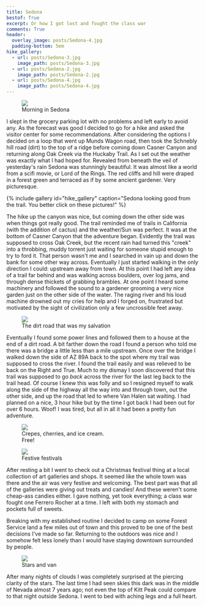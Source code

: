 ```yaml
---
title: Sedona
bestof: True
excerpt: Or how I got lost and fought the class war
comments: True
header:
  overlay_image: posts/Sedona-4.jpg
  padding-bottom: 5em
hike_gallery:
  - url: posts/Sedona-3.jpg
    image_path: posts/Sedona-3.jpg
  - url: posts/Sedona-2.jpg
    image_path: posts/Sedona-2.jpg
  - url: posts/Sedona-4.jpg
    image_path: posts/Sedona-4.jpg
---
```


<figure class="align-center" style="width:100%">
  <a href="{{ site.url }}{{ site.baseurl }}/images/posts/Sedona-1.jpg">
  <img src="{{ site.url }}{{ site.baseurl }}/images/posts/Sedona-1.jpg">
  </a>
  <figcaption>Morning in Sedona</figcaption>
</figure>

I slept in the grocery parking lot with no problems and left early to
avoid any. As the forecast was good I decided to go for a hike and
asked the visitor center for some recommendations. After considering
the options I decided on a loop that went up Munds Wagon road, then
took the Schnebly hill road (dirt) to the top of a ridge before coming
down Casner Canyon and returning along Oak Creek via the Huckaby
Trail. As I set out the weather was exactly what I had hoped
for. Revealed from beneath the veil of yesterday's rain Sedona was
stunningly beautiful. It was almost like a world from a scifi movie,
or Lord of the Rings. The red cliffs and hill were draped in a forest
green and terraced as if by some ancient gardener. Very picturesque.

{% include gallery id="hike_gallery" caption="Sedona looking good from the trail. You better click on these pictures!" %}

The hike up the canyon was nice, but coming down the other side was
when things got really good. The trail reminded me of trails in
California (with the addition of cactus) and the weather/Sun was
perfect. It was at the bottom of Casner Canyon that the adventure
began. Evidently the trail was supposed to cross Oak Creek, but the
recent rain had turned this "creek" into a throbbing, muddy torrent
just waiting for someone stupid enough to try to ford it. That person
wasn't me and I searched in vain up and down the bank for some other
way across. Eventually I just started walking in the only direction I
could: upstream away from town. At this point I had left any idea of a
trail far behind and was walking across boulders, over log jams, and
through dense thickets of grabbing brambles. At one point I heard some
machinery and followed the sound to a gardener grooming a very nice
garden just on the other side of the water. The raging river and his
loud machine drowned out my cries for help and I forged on, frustrated
but motivated by the sight of civilization only a few uncrossible feet
away.

<figure class="align-right" style="width:50%">
  <a href="{{ site.url }}{{ site.baseurl }}/images/posts/Sedona-5.jpg">
  <img src="{{ site.url }}{{ site.baseurl }}/images/posts/Sedona-5.jpg">
  </a>
  <figcaption>The dirt road that was my salvation</figcaption>
</figure>

Eventually I found some power lines and followed them to a house at
the end of a dirt road. A bit farther down the road I found a person
who told me there was a bridge a little less than a mile
upstream. Once over the bridge I walked down the side of AZ 89A back
to the spot where my trail was supposed to cross the river. I found
the trail easily and was relieved to be back on the Right and
True. Much to my dismay I soon discovered that this trail was supposed
to go *back* across the river for the last leg back to the trail
head. Of course I knew this was folly and so I resigned myself to walk
along the side of the highway all the way into and through town, out
the other side, and up the road that led to where Van Halen sat
waiting. I had planned on a nice, 3 hour hike but by the time I got
back I had been out for over 6 hours. Woof! I was tired, but all in
all it had been a pretty fun adventure.

<figure class="align-left" style="width:50%">
  <a href="{{ site.url }}{{ site.baseurl }}/images/posts/Sedona-7.jpg">
  <img src="{{ site.url }}{{ site.baseurl }}/images/posts/Sedona-7.jpg">
  </a>
  <figcaption>Crepes, cherries, and ice cream. Free!</figcaption>
</figure>
<figure class="align-right" style="width:50%">
  <a href="{{ site.url }}{{ site.baseurl }}/images/posts/Sedona-9.jpg">
  <img src="{{ site.url }}{{ site.baseurl }}/images/posts/Sedona-9.jpg">
  </a>
  <figcaption>Festive festivals</figcaption>
</figure>

After resting a bit I went to check out a Christmas festival thing at
a local collection of art galleries and shops. It seemed like the whole
town was there and the air was very festive and welcoming. The best
part was that all of the galleries were giving out treats and candies!
And these weren't some cheap-ass candies either. I gave nothing, yet
took everything; a class war fought one Ferrero Rocher at a time. I left
with both my stomach and pockets full of sweets.

Breaking with my established routine I decided to camp on some Forest
Service land a few miles out of town and this proved to be one of the
best decisions I've made so far. Returning to the outdoors was nice
and I somehow felt less lonely than I would have staying downtown
surrounded by people.

<figure class="align-left" style="width:50%">
  <a href="{{ site.url }}{{ site.baseurl }}/images/posts/Sedona-8.jpg">
  <img src="{{ site.url }}{{ site.baseurl }}/images/posts/Sedona-8.jpg">
  </a>
  <figcaption>Stars and van</figcaption>
</figure>


After many nights of clouds I was completely surprised at the piercing
clarity of the stars. The last time I had seen skies this dark was in
the middle of Nevada almost 7 years ago; not even the top of Kitt Peak
could compare to that night outside Sedona. I went to bed with aching
legs and a full heart.